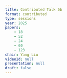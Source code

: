 ```yaml
---
title: Contributed Talk 5b
format: contributed
type: sessions
year: 2025
papers:
    - 18
    - 52
    - 24
    - 60
    - 123
chair: Yang Liu
videoId: null
presentation: null
draft: false
---
```


